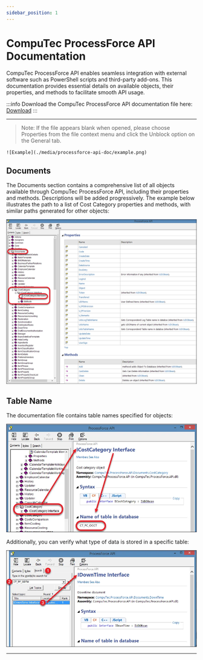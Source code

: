 ```yaml
---
sidebar_position: 1
---
```


# CompuTec ProcessForce API Documentation

CompuTec ProcessForce API enables seamless integration with external software such as PowerShell scripts and third-party add-ons. This documentation provides essential details on available objects, their properties, and methods to facilitate smooth API usage.

:::info
    Download the CompuTec ProcessForce API documentation file here: [Download](https://download.computec.one/media/processforce/CompuTec_ProcessForce_API.chm)
:::

---

>Note: If the file appears blank when opened, please choose Properties from the file context menu and click the Unblock option on the General tab.

    ![Example](./media/processforce-api-doc/example.png)

## Documents

The Documents section contains a comprehensive list of all objects available through CompuTec ProcessForce API, including their properties and methods. Descriptions will be added progressively. The example below illustrates the path to a list of Cost Category properties and methods, with similar paths generated for other objects:

![Documents](./media/processforce-api-doc/documents.webp)

## Table Name

The documentation file contains table names specified for objects:

![Table Name](./media/processforce-api-doc/table-name.webp)

Additionally, you can verify what type of data is stored in a specific table:

![Table Search](./media/processforce-api-doc/table-search.webp)

---
